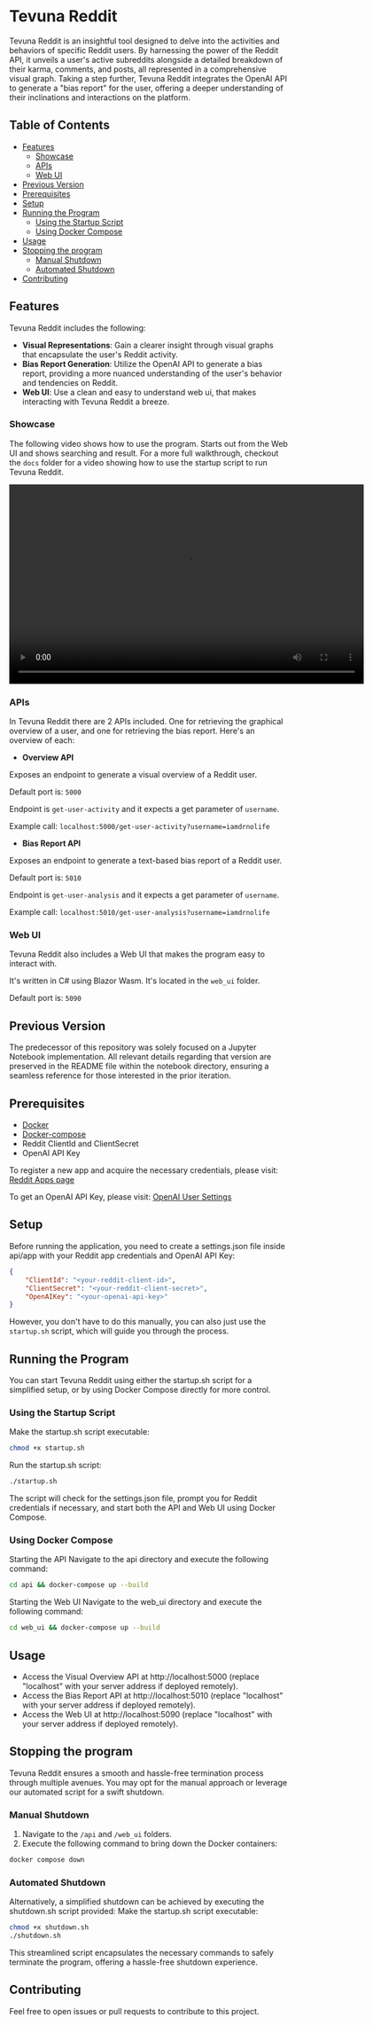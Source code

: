# Tevuna Reddit
Tevuna Reddit is an insightful tool designed to delve into the activities and behaviors of specific Reddit users. By harnessing the power of the Reddit API, it unveils a user's active subreddits alongside a detailed breakdown of their karma, comments, and posts, all represented in a comprehensive visual graph. Taking a step further, Tevuna Reddit integrates the OpenAI API to generate a "bias report" for the user, offering a deeper understanding of their inclinations and interactions on the platform.

## Table of Contents
* [Features](#features)
    + [Showcase](#showcase)
    + [APIs](#apis)
    + [Web UI](#web-ui)
* [Previous Version](#previous-version)
* [Prerequisites](#prerequisites)
* [Setup](#setup)
* [Running the Program](#running-the-program)
    + [Using the Startup Script](#using-the-startup-script)
    + [Using Docker Compose](#using-docker-compose)
* [Usage](#usage)
* [Stopping the program](#stopping-the-program)
    + [Manual Shutdown](#manual-shutdown)
    + [Automated Shutdown](#automated-shutdown)
* [Contributing](#contributing)


## Features

Tevuna Reddit includes the following:

* **Visual Representations**: Gain a clearer insight through visual graphs that encapsulate the user's Reddit activity.
* **Bias Report Generation**: Utilize the OpenAI API to generate a bias report, providing a more nuanced understanding of the user's behavior and tendencies on Reddit.
* **Web UI**: Use a clean and easy to understand web ui, that makes interacting with Tevuna Reddit a breeze.

### Showcase

The following video shows how to use the program. Starts out from the Web UI and shows searching and result. For a more full walkthrough, checkout the `docs` folder for a video showing how to use the startup script to run Tevuna Reddit.

<video width="640" height="360" controls>
  <source src="./docs/tevuna_showcase.mp4" type="video/mp4">
Your browser does not support the video tag.
</video>


### APIs

In Tevuna Reddit there are 2 APIs included. One for retrieving the graphical overview of a user, and one for retrieving the bias report. Here's an overview of each:

* **Overview API**

Exposes an endpoint to generate a visual overview of a Reddit user.

Default port is: ```5000```

Endpoint is ```get-user-activity``` and it expects a get parameter of ```username```.

Example call: ```localhost:5000/get-user-activity?username=iamdrnolife```

* **Bias Report API**

Exposes an endpoint to generate a text-based bias report of a Reddit user.

Default port is: ```5010```

Endpoint is ```get-user-analysis``` and it expects a get parameter of ```username```.

Example call: ```localhost:5010/get-user-analysis?username=iamdrnolife```

### Web UI

Tevuna Reddit also includes a Web UI that makes the program easy to interact with.

It's written in C# using Blazor Wasm. It's located in the ```web_ui``` folder.

Default port is: ```5090```

## Previous Version
The predecessor of this repository was solely focused on a Jupyter Notebook implementation. All relevant details regarding that version are preserved in the README file within the notebook directory, ensuring a seamless reference for those interested in the prior iteration.

## Prerequisites
* [Docker](https://docs.docker.com/get-docker/)
* [Docker-compose](https://docs.docker.com/compose/install/)
* Reddit ClientId and ClientSecret
* OpenAI API Key

To register a new app and acquire the necessary credentials, please visit: [Reddit Apps page](https://www.reddit.com/prefs/apps)

To get an OpenAI API Key, please visit: [OpenAI User Settings](https://platform.openai.com/account/api-keys)

## Setup
Before running the application, you need to create a settings.json file inside api/app with your Reddit app credentials and OpenAI API Key:

```json
{
    "ClientId": "<your-reddit-client-id>",
    "ClientSecret": "<your-reddit-client-secret>",
    "OpenAIKey": "<your-openai-api-key>"
}
```

However, you don't have to do this manually, you can also just use the ```startup.sh``` script, which will guide you through the process.

## Running the Program
You can start Tevuna Reddit using either the startup.sh script for a simplified setup, or by using Docker Compose directly for more control.

### Using the Startup Script
Make the startup.sh script executable:
```bash
chmod +x startup.sh
```
Run the startup.sh script:
```bash
./startup.sh
```
The script will check for the settings.json file, prompt you for Reddit credentials if necessary, and start both the API and Web UI using Docker Compose.

### Using Docker Compose
Starting the API
Navigate to the api directory and execute the following command:

```bash
cd api && docker-compose up --build
```
Starting the Web UI
Navigate to the web_ui directory and execute the following command:

```bash
cd web_ui && docker-compose up --build
```

## Usage
* Access the Visual Overview API at http://localhost:5000 (replace "localhost" with your server address if deployed remotely).
* Access the Bias Report API at http://localhost:5010 (replace "localhost" with your server address if deployed remotely).
* Access the Web UI at http://localhost:5090 (replace "localhost" with your server address if deployed remotely).


## Stopping the program

Tevuna Reddit ensures a smooth and hassle-free termination process through multiple avenues. You may opt for the manual approach or leverage our automated script for a swift shutdown.

### Manual Shutdown

1. Navigate to the `/api` and `/web_ui` folders.
2. Execute the following command to bring down the Docker containers:

```bash
docker compose down
```

### Automated Shutdown

Alternatively, a simplified shutdown can be achieved by executing the shutdown.sh script provided:
Make the startup.sh script executable:

```bash
chmod +x shutdown.sh
./shutdown.sh
```

This streamlined script encapsulates the necessary commands to safely terminate the program, offering a hassle-free shutdown experience.

## Contributing
Feel free to open issues or pull requests to contribute to this project.
